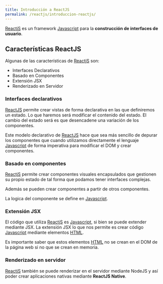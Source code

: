```yaml
---
title: Introducción a ReactJS
permalink: /reactjs/introduccion-reactjs/
---
```


[ReactjS][ReactJS] es un framework [Javascript][Javascript] para la **construcción de interfaces de usuario**.

## Características ReactJS
Algunas de las características de [ReactjS][ReactJS] son:

* Interfaces Declarativos
* Basado en Componentes
* Extensión JSX
* Renderizado en Servidor

### Interfaces declarativos
[ReactJS][ReactJS] permite crear vistas de forma declarativa en las que definiremos un estado. Lo que haremos será modificar el contenido del estado. El cambio del estado será es que desencadene una variación de los componentes.

Este modelo declarativo de [ReactJS][ReactJS] hace que sea más sencillo de depurar los componentes que cuando utilizamos directamente el lenguaje [Javascript][Javascript] de forma imperativa para modificar el DOM y crear componentes.

### Basado en componentes
[ReactjS][ReactJS] permite crear componentes visuales encapsulados que gestionen su propio estado de tal forma que podamos tener interfaces complejas.

Además se pueden crear componentes a partir de otros componentes.

La logica del componente se define en [Javascript][Javascript].

### Extensión JSX
El código que utiliza [ReactjS][ReactJS] es [Javascript][Javascript], si bien se puede extender mediante JSX. La extensión JSX lo que nos permite es crear código [Javascript][Javascript] mediante elementos [HTML][HTML].

Es importante saber que estos elementos [HTML][HTML] no se crean en el DOM de la página web si no que se crean en memoria.

### Renderizado en servidor
[ReactjS][ReactJS] también se puede renderizar en el servidor mediante NodeJS y así poder crear aplicaciones nativas mediante **ReactJS Native**.

[ReactJS]: {{site.baseurl}}/reactjs/
[HTML]: {{site.baseurl}}/html/
[Javascript]: {{site.baseurl}}/javascript/
[JSX]: {{site.baseurl}}/reactjs/que-es-jsx/
